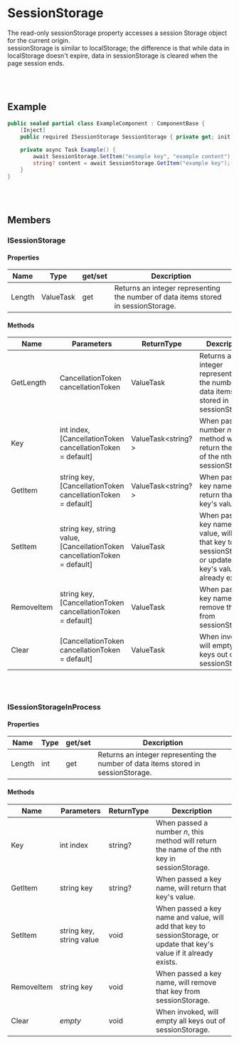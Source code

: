 # SessionStorage

The read-only sessionStorage property accesses a session Storage object for the current origin.  
sessionStorage is similar to localStorage; the difference is that while data in localStorage doesn't expire, data in sessionStorage is cleared when the page session ends.


<br><br />
## Example

```csharp
public sealed partial class ExampleComponent : ComponentBase {
    [Inject]
    public required ISessionStorage SessionStorage { private get; init; }
    
    private async Task Example() {
        await SessionStorage.SetItem("example key", "example content");
        string? content = await SessionStorage.GetItem("example key"); // returns "example content"
    }
}
```


<br><br />
## Members

### ISessionStorage

#### Properties

| **Name** | **Type**       | get/set | **Dexcription**                                                                    |
| -------- | -------------- | ------- | ---------------------------------------------------------------------------------- |
| Length   | ValueTask<int> | get     | Returns an integer representing the number of data items stored in sessionStorage. |

#### Methods

| **Name**   | **Parameters**                                                            | **ReturnType**     | **Dexcription**                                                                                                         |
| ---------- | ------------------------------------------------------------------------- | ------------------ | ----------------------------------------------------------------------------------------------------------------------- |
| GetLength  | CancellationToken cancellationToken                                       | ValueTask<int>     | Returns an integer representing the number of data items stored in sessionStorage.                                      |
| Key        | int index, [CancellationToken cancellationToken = default]                | ValueTask<string?> | When passed a number *n*, this method will return the name of the nth key in sessionStorage.                            |
| GetItem    | string key, [CancellationToken cancellationToken = default]               | ValueTask<string?> | When passed a key name, will return that key's value.                                                                   |
| SetItem    | string key, string value, [CancellationToken cancellationToken = default] | ValueTask          | When passed a key name and value, will add that key to sessionStorage, or update that key's value if it already exists. |
| RemoveItem | string key, [CancellationToken cancellationToken = default]               | ValueTask          | When passed a key name, will remove that key from sessionStorage.                                                       |
| Clear      | [CancellationToken cancellationToken = default]                           | ValueTask          | When invoked, will empty all keys out of sessionStorage.                                                                |


<br></br>
### ISessionStorageInProcess

#### Properties

| **Name** | **Type** | get/set | **Dexcription**                                                                    |
| -------- | -------- | ------- | ---------------------------------------------------------------------------------- |
| Length   | int      | get     | Returns an integer representing the number of data items stored in sessionStorage. |

#### Methods

| **Name**   | **Parameters**                                                            | **ReturnType**     | **Dexcription**                                             |
| ---------- | ------------------------------------------------------------------------- | ------------------ | ----------------------------------------------------------- |
| Key        | int index                | string? | When passed a number *n*, this method will return the name of the nth key in sessionStorage.                            |
| GetItem    | string key               | string? | When passed a key name, will return that key's value.                                                                   |
| SetItem    | string key, string value | void    | When passed a key name and value, will add that key to sessionStorage, or update that key's value if it already exists. |
| RemoveItem | string key               | void    | When passed a key name, will remove that key from sessionStorage.                                                       |
| Clear      | *empty*                  | void    | When invoked, will empty all keys out of sessionStorage.                                                                |
